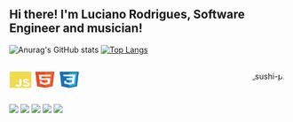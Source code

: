## Hi there! I'm Luciano Rodrigues, Software Engineer and musician!

![Anurag's GitHub stats](https://github-readme-stats.vercel.app/api?username=sushinectar&show_icons=true&theme=dracula)
[![Top Langs](https://github-readme-stats.vercel.app/api/top-langs/?username=sushinectar&layout=compact&theme=dracula)](https://github.com/anuraghazra/github-readme-stats)

<div style="display: inline_block"><br>
  <img align="center" alt="sushi-Js" height="30" width="40" src="https://raw.githubusercontent.com/devicons/devicon/master/icons/javascript/javascript-plain.svg">
  <img align="center" alt="sushi-HTML" height="30" width="40" src="https://raw.githubusercontent.com/devicons/devicon/master/icons/html5/html5-original.svg">
  <img align="center" alt="sushi-CSS" height="30" width="40" src="https://raw.githubusercontent.com/devicons/devicon/master/icons/css3/css3-original.svg">
  <img align="right" alt="sushi-pic" height="150" style="border-radius:50px;" src="https://cdn.discordapp.com/attachments/863609736103460885/1067532410281000980/WhatsApp_Image_2023-01-06_at_22.34.54.jpeg">
</div>
  
  ##
 
<div> 
  <a href="https://www.youtube.com/channel/UC2euC2AkKqFWI11uJxPTeFQ" target="_blank"><img src="https://img.shields.io/badge/YouTube-FF0000?style=for-the-badge&logo=youtube&logoColor=white" target="_blank"></a>
  <a href="https://www.instagram.com/nectarsushi" target="_blank"><img src="https://img.shields.io/badge/-Instagram-%23E4405F?style=for-the-badge&logo=instagram&logoColor=white" target="_blank"></a>
 	<a href="https://www.twitch.tv/nectarsushi" target="_blank"><img src="https://img.shields.io/badge/Twitch-9146FF?style=for-the-badge&logo=twitch&logoColor=white" target="_blank"></a>
  <a href = "mailto:contato.lucyoru@gmail.com"><img src="https://img.shields.io/badge/-Gmail-%23333?style=for-the-badge&logo=gmail&logoColor=white" target="_blank"></a>
  <a href="https://www.linkedin.com/in/luciano-rodrigues-237444206" target="_blank"><img src="https://img.shields.io/badge/-LinkedIn-%230077B5?style=for-the-badge&logo=linkedin&logoColor=white" target="_blank"></a> 
  
</div>

